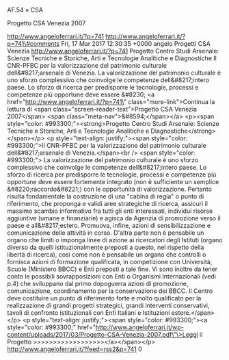 AF.54 » CSA

Progetto CSA Venezia 2007

http://www.angeloferrari.it/?p=741 http://www.angeloferrari.it/?p=741\#comments Fri, 17 Mar 2017 12:30:35 +0000 angelo Progetti CSA Venezia http://www.angeloferrari.it/?p=741 Progetto Centro Studi Arsenale: Scienze Tecniche e Storiche, Arti e Tecnologie Analitiche e Diagnostiche Il CNR-PFBC per la valorizzazione del patrimonio culturale dell&\#8217;arsenale di Venezia. La valorizzazione del patrimonio culturale è uno sforzo complessivo che coinvolge le competenze dell&\#8217;intero paese. Lo sforzo di ricerca per predisporre le tecnologie, processi e competenze più opportune deve essere &\#8230; \<a href=\"http://www.angeloferrari.it/?p=741\" class=\"more-link\"\>Continua la lettura di \<span class=\"screen-reader-text\"\>Progetto CSA Venezia 2007\</span\> \<span class=\"meta-nav\"\>&\#8594;\</span\>\</a\> \<p\>\<span style=\"color: \#993300;\"\>\<strong\>Progetto Centro Studi Arsenale: Scienze Tecniche e Storiche, Arti e Tecnologie Analitiche e Diagnostiche\</strong\>\</span\>\</p\> \<p style=\"text-align: justify;\"\>\<span style=\"color: \#993300;\"\>Il CNR-PFBC per la valorizzazione del patrimonio culturale dell&\#8217;arsenale di Venezia.\</span\>\<br /\> \<span style=\"color: \#993300;\"\> La valorizzazione del patrimonio culturale è uno sforzo complessivo che coinvolge le competenze dell&\#8217;intero paese. Lo sforzo di ricerca per predisporre le tecnologie, processi e competenze più opportune deve essere fortemente integrato (non è sufficiente un semplice &\#8220;raccordo&\#8221;) con le opportunità di valorizzazione. Pertanto risulta fondamentale la costruzione di una "cabina di regia" o punto di riferimento, che proponga e validi aree strategiche di ricerca, assicuri il massimo scambio informativo fra tutti gli enti interessati, individui risorse aggiuntive (umane e finanziarie) e agisca da Agenzia di promozione verso il paese e all&\#8217;estero. Promuova, infine, azioni di sensibilizzazione e comunicazione delle attività in corso. D'altra parte non è pensabile un organo che limiti o imponga linee di azione ai ricercatori degli Istituti (organo diverso da quelli istituzionalmente preposti a questo, nel rispetto della libertà di ricerca), così come non è pensabile un organo che controlli o fornisca azioni di formazione qualificata, in competizione con Università, Scuole (Ministero BBCC) e Enti preposti a tale fine. Vi sono inoltre da tener conto le possibili sovrapposizioni con Enti o Organismi Internazionali (vedi p.4) che sviluppano dal primo dopoguerra azioni di promozione, comunicazione, coordinamento per la conservazione dei BBCC. Il Centro deve costituire un punto di riferimento forte e molto qualificato per la realizzazione di grandi progetti strategici, grandi interventi conservativi, tavoli di confronto istituzionali con Enti Italiani e Istituzioni estere.\</span\>\</p\> \<p style=\"text-align: justify;\"\>\<span style=\"color: \#993300;\"\>\<a style=\"color: \#993300;\" href=\"http://www.angeloferrari.it/wp-content/uploads/2017/03/Progetto-CSA-Venezia-2007.pdf\"\>Leggi il Progetto &gt;&gt;&gt;&gt;&gt;&gt;&gt;&gt;&gt;&gt;&gt;&gt;&gt;&gt;&gt;&gt;&gt;&gt;\</a\>\</span\>\</p\> http://www.angeloferrari.it/?feed=rss2&p=741 0

